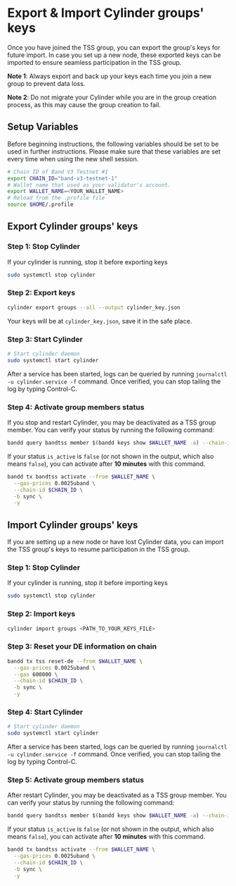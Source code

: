 # Export & Import Cylinder groups' keys

Once you have joined the TSS group, you can export the group's keys for future import. In case you set up a new node, these exported keys can be imported to ensure seamless participation in the TSS group.

**Note 1**: Always export and back up your keys each time you join a new group to prevent data loss.

**Note 2**: Do not migrate your Cylinder while you are in the group creation process, as this may cause the group creation to fail.

## Setup Variables

Before beginning instructions, the following variables should be set to be used in further instructions. Please make sure that these variables are set every time when using the new shell session.

```bash
# Chain ID of Band V3 Testnet #1
export CHAIN_ID="band-v3-testnet-1"
# Wallet name that used as your validator's account.
export WALLET_NAME=<YOUR_WALLET_NAME>
# Reload from the .profile file
source $HOME/.profile
```

## Export Cylinder groups' keys

### Step 1: Stop Cylinder

If your cylinder is running, stop it before exporting keys

```bash
sudo systemctl stop cylinder
```

### Step 2: Export keys

```bash
cylinder export groups --all --output cylinder_key.json
```

Your keys will be at `cylinder_key.json`, save it in the safe place.

### Step 3: Start Cylinder

```bash
# Start cylinder daemon
sudo systemctl start cylinder
```

After a service has been started, logs can be queried by running `journalctl -u cylinder.service -f` command. Once verified, you can stop tailing the log by typing Control-C.

### Step 4: Activate group members status

If you stop and restart Cylinder, you may be deactivated as a TSS group member. You can verify your status by running the following command:

```bash
bandd query bandtss member $(bandd keys show $WALLET_NAME -a) --chain-id $CHAIN_ID
```

If your status `is_active` is `false` (or not shown in the output, which also means `false`), you can activate after **10 minutes** with this command.

```bash
bandd tx bandtss activate --from $WALLET_NAME \
  --gas-prices 0.0025uband \
  --chain-id $CHAIN_ID \
  -b sync \
  -y
```

## Import Cylinder groups' keys

If you are setting up a new node or have lost Cylinder data, you can import the TSS group's keys to resume participation in the TSS group.

### Step 1: Stop Cylinder

If your cylinder is running, stop it before importing keys

```bash
sudo systemctl stop cylinder
```

### Step 2: Import keys

```bash
cylinder import groups <PATH_TO_YOUR_KEYS_FILE>
```

### Step 3: Reset your DE information on chain

```bash
bandd tx tss reset-de --from $WALLET_NAME \
  --gas-prices 0.0025uband \
  --gas 600000 \
  --chain-id $CHAIN_ID \
  -b sync \
  -y
```

### Step 4: Start Cylinder

```bash
# Start cylinder daemon
sudo systemctl start cylinder
```

After a service has been started, logs can be queried by running `journalctl -u cylinder.service -f` command. Once verified, you can stop tailing the log by typing Control-C.

### Step 5: Activate group members status

After restart Cylinder, you may be deactivated as a TSS group member. You can verify your status by running the following command:

```bash
bandd query bandtss member $(bandd keys show $WALLET_NAME -a) --chain-id $CHAIN_ID
```

If your status `is_active` is `false` (or not shown in the output, which also means `false`), you can activate after **10 minutes** with this command.

```bash
bandd tx bandtss activate --from $WALLET_NAME \
  --gas-prices 0.0025uband \
  --chain-id $CHAIN_ID \
  -b sync \
  -y
```
